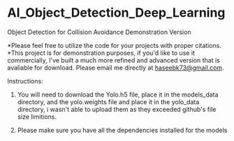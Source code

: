 # AI_Object_Detection_Deep_Learning
Object Detection for Collision Avoidance Demonstration Version

*Please feel free to utilize the code for your projects with proper citations.
*This project is for demonstration purposes, if you'd like to use it commercially, I've built a much more refined and advanced version that is avaliable for download. Please email me directly at haseebk73@gmail.com.

Instructions: 
1. You will need to download the Yolo.h5 file, place it in the models_data directory, and the yolo.weights file and place it in the yolo_data directory, i wasn't able to upload them as they exceeded github's file size limitions.

2. Please make sure you have all the dependencies installed for the models 



